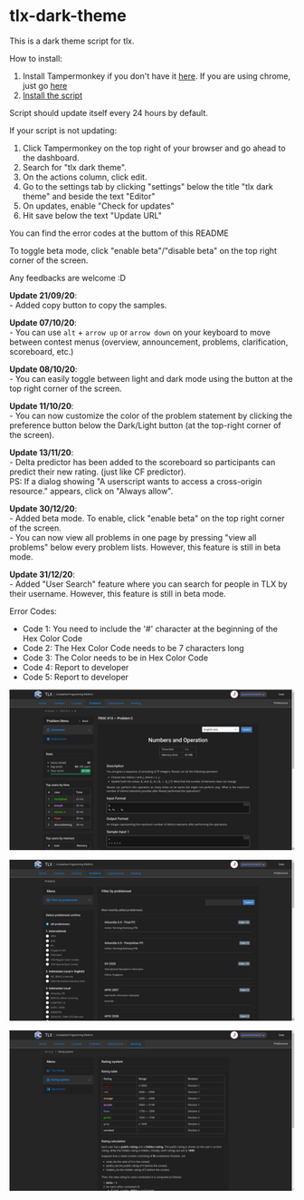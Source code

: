 # tlx-dark-theme

This is a dark theme script for tlx.

How to install:
1. Install Tampermonkey if you don't have it [here](https://tampermonkey.net). If you are using chrome, just go [here](https://chrome.google.com/webstore/detail/tampermonkey/dhdgffkkebhmkfjojejmpbldmpobfkfo?hl=id)
2. [Install the script](https://github.com/juancarlovieri/tlx-dark-theme/raw/master/tlx-dark-theme.user.js)

Script should update itself every 24 hours by default.

If your script is not updating:
1. Click Tampermonkey on the top right of your browser and go ahead to the dashboard.
2. Search for "tlx dark theme".
3. On the actions column, click edit.
4. Go to the settings tab by clicking "settings" below the title "tlx dark theme" and beside the text "Editor"
5. On updates, enable "Check for updates"
6. Hit save below the text "Update URL"

You can find the error codes at the buttom of this README

To toggle beta mode, click "enable beta"/"disable beta" on the top right corner of the screen.

Any feedbacks are welcome :D

**Update 21/09/20**:<br>- Added copy button to copy the samples.

**Update 07/10/20**:<br>- You can use `alt` + `arrow up` or `arrow down` on your keyboard to move between contest menus (overview, announcement, problems, clarification, scoreboard, etc.)

**Update 08/10/20**:<br>- You can easily toggle between light and dark mode using the button at the top right corner of the screen.

**Update 11/10/20**:<br>- You can now customize the color of the problem statement by clicking the preference button below the Dark/Light button (at the top-right corner of the screen).

**Update 13/11/20**:<br>- Delta predictor has been added to the scoreboard so participants can predict their new rating. (just like CF predictor).<br>PS: If a dialog showing "A userscript wants to access a cross-origin resource." appears, click on "Always allow".

**Update 30/12/20**:<br>- Added beta mode. To enable, click "enable beta" on the top right corner of the screen.<br>- You can now view all problems in one page by pressing "view all problems" below every problem lists. However, this feature is still in beta mode.

**Update 31/12/20**:<br>- Added "User Search" feature where you can search for people in TLX by their username. However, this feature is still in beta mode.


Error Codes:
- Code 1: You need to include the '#' character at the beginning of the Hex Color Code
- Code 2: The Hex Color Code needs to be 7 characters long
- Code 3: The Color needs to be in Hex Color Code
- Code 4: Report to developer
- Code 5: Report to developer

![demo-1](/img/demo-1.png)


![demo-2](/img/demo-2.png)


![demo-3](/img/demo-3.png)

